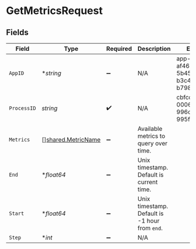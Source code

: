 # GetMetricsRequest


## Fields

| Field                                                    | Type                                                     | Required                                                 | Description                                              | Example                                                  |
| -------------------------------------------------------- | -------------------------------------------------------- | -------------------------------------------------------- | -------------------------------------------------------- | -------------------------------------------------------- |
| `AppID`                                                  | **string*                                                | :heavy_minus_sign:                                       | N/A                                                      | app-af469a92-5b45-4565-b3c4-b79878de67d2                 |
| `ProcessID`                                              | *string*                                                 | :heavy_check_mark:                                       | N/A                                                      | cbfcddd2-0006-43ae-996c-995fff7bed2e                     |
| `Metrics`                                                | [][shared.MetricName](../../models/shared/metricname.md) | :heavy_minus_sign:                                       | Available metrics to query over time.                    |                                                          |
| `End`                                                    | **float64*                                               | :heavy_minus_sign:                                       | Unix timestamp. Default is current time.                 |                                                          |
| `Start`                                                  | **float64*                                               | :heavy_minus_sign:                                       | Unix timestamp. Default is -1 hour from `end`.           |                                                          |
| `Step`                                                   | **int*                                                   | :heavy_minus_sign:                                       | N/A                                                      |                                                          |